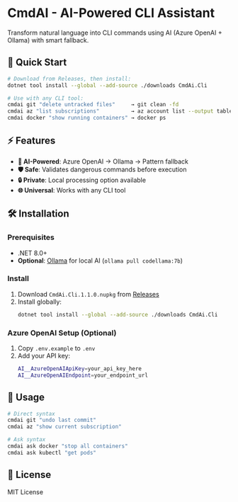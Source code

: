 # CmdAI - AI-Powered CLI Assistant

Transform natural language into CLI commands using AI (Azure OpenAI + Ollama) with smart fallback.

## 🚀 Quick Start

```bash
# Download from Releases, then install:
dotnet tool install --global --add-source ./downloads CmdAi.Cli

# Use with any CLI tool:
cmdai git "delete untracked files"     → git clean -fd
cmdai az "list subscriptions"          → az account list --output table  
cmdai docker "show running containers" → docker ps
```

## ⚡ Features

- **🤖 AI-Powered**: Azure OpenAI → Ollama → Pattern fallback
- **🛡️ Safe**: Validates dangerous commands before execution
- **🔒 Private**: Local processing option available
- **🌐 Universal**: Works with any CLI tool

## 🛠️ Installation

### Prerequisites
- .NET 8.0+ 
- **Optional**: [Ollama](https://ollama.ai) for local AI (`ollama pull codellama:7b`)

### Install
1. Download `CmdAi.Cli.1.1.0.nupkg` from [Releases](https://github.com/yoshiwatanabe/cmdai/releases)
2. Install globally:
   ```bash
   dotnet tool install --global --add-source ./downloads CmdAi.Cli
   ```

### Azure OpenAI Setup (Optional)
1. Copy `.env.example` to `.env`
2. Add your API key:
   ```bash
   AI__AzureOpenAIApiKey=your_api_key_here
   AI__AzureOpenAIEndpoint=your_endpoint_url
   ```

## 📖 Usage

```bash
# Direct syntax
cmdai git "undo last commit"
cmdai az "show current subscription"  

# Ask syntax  
cmdai ask docker "stop all containers"
cmdai ask kubectl "get pods"
```

## 📄 License

MIT License